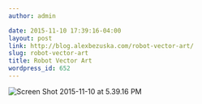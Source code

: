 ```yaml
---
author: admin

date: 2015-11-10 17:39:16-04:00
layout: post
link: http://blog.alexbezuska.com/robot-vector-art/
slug: robot-vector-art
title: Robot Vector Art
wordpress_id: 652
---
```


![Screen Shot 2015-11-10 at 5.39.16 PM](/images/2015/12/Screen-Shot-2015-11-10-at-5.39.16-PM.png)
